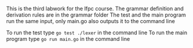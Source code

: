This is the third labwork for the lfpc course.
The grammar definition and derivation rules are in the grammar folder
The test and the main program run the same input, only main.go also outputs it to the command line

To run the test type `go test ./lexer` in the command line
To run the main program type `go run main.go` in the command line
